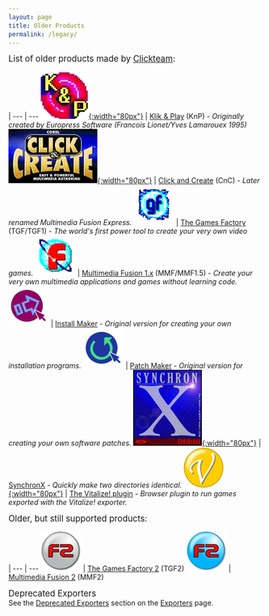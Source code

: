 ```yaml
---
layout: page
title: Older Products
permalink: /legacy/
---
```


<big>List of older products made by [Clickteam](/clickteam):</big>

 |
--- | ---
[![Klik & Play](/wiki/assets/Clickteam/Icon_KlikandPlay.png){:width="80px"}](/klik-and-play) | [Klik & Play](/klik-and-play) (KnP) - *Originally created by Europress Software (Francois Lionet/Yves Lamarouex 1995)*
[![Click and Create](/wiki/assets/Clickteam/Icon%20ClickandCreate.png){:width="80px"}](/click-and-create) | [Click and Create](/click-and-create) (CnC) - *Later renamed Multimedia Fusion Express.*
[![The Games Factory](/wiki/assets/Clickteam/Icon_TGF1.png)](/games-factory) | [The Games Factory](/games-factory) (TGF/TGF1) - *The world's first power tool to create your very own video games.*
[![Multimedia Fusion](/wiki/assets/Clickteam/Icon%20MMF1.5.png)](/fusion/1.5) | [Multimedia Fusion 1.x](/fusion/1.5) (MMF/MMF1.5) - *Create your very own multimedia applications and games without learning code.*
[![Install Maker](/wiki/assets/Clickteam/Icon%20InstallMaker.png)](/tools/install-maker) | [Install Maker](/tools/install-maker) - *Original version for creating your own installation programs.*
[![Patch Maker](/wiki/assets/Clickteam/Icon%20PatchMaker1.png)](/tools/patch-maker) | [Patch Maker](/tools/patch-maker) - *Original version for creating your own software patches.*
[![SynchronX](/wiki/assets/Clickteam/Icon%20SynchronX.png){:width="80px"}](/synchronx) | [SynchronX](/synchronx) - *Quickly make two directories identical.*
[![Vitalize!](/wiki/assets/Clickteam/Icon%20Vitalize.png){:width="80px"}](/vitalize) | [The Vitalize! plugin](/vitalize) - *Browser plugin to run games exported with the Vitalize! exporter.*  
  
  
  
<big>Older, but still supported products:</big>

 |
--- | ---
[![The Games Factory 2](/wiki/assets/Clickteam/Icon%20TGF2.png)](/games-factory/2) | [The Games Factory 2](/games-factory/2) (TGF2)
[![Multimedia Fusion 2](/wiki/assets/Clickteam/Icon%20MMF2.png)](/fusion/2.0) | [Multimedia Fusion 2](/fusion/2.0) (MMF2)
  
  
  
<big>Deprecated Exporters</big>  
See the [Deprecated Exporters](/exporters#deprecated-exporters) section on the [Exporters](/exporters) page.
